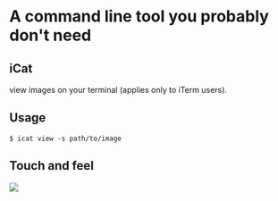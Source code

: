 # A command line tool you probably don't need

## iCat
view images on your terminal (applies only to iTerm users).

## Usage
`$ icat view -s path/to/image`

## Touch and feel
![](resources/icat_demo.gif)
